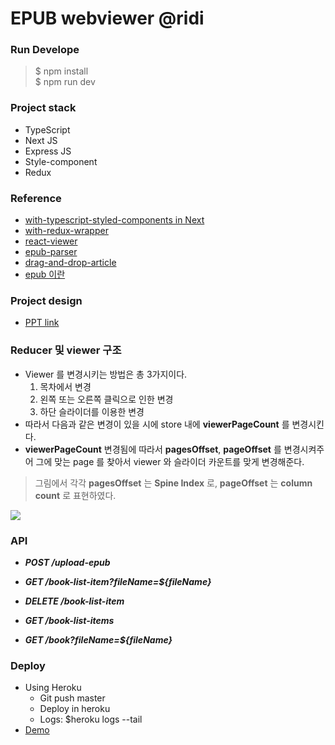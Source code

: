 # EPUB webviewer @ridi 

### Run Develope
> $ npm install  
> $ npm run dev

### Project stack
- TypeScript
- Next JS
- Express JS
- Style-component
- Redux

### Reference
- [with-typescript-styled-components in Next](https://github.com/zeit/next.js/tree/canary/examples/with-typescript-styled-components)
- [with-redux-wrapper](https://github.com/zeit/next.js/tree/canary/examples/with-redux-wrapper)
- [react-viewer](https://github.com/ridi/react-viewer)
- [epub-parser](https://github.com/ridi/content-parser/tree/master/packages/epub-parser)
- [drag-and-drop-article](https://github.com/siffogh/drag-and-drop-article)
- [epub 이란](http://www.tta.or.kr/data/androReport/ttaJnal/136-6.pdf)

### Project design
- [PPT link](https://hyuntaeeom-personal.s3.ap-northeast-2.amazonaws.com/RIDI+mini-vewer/RIDI+%E1%84%8B%E1%85%B5%E1%86%B8%E1%84%89%E1%85%A1%E1%84%8C%E1%85%A1+%E1%84%80%E1%85%AA%E1%84%8C%E1%85%A6.pdf)

### Reducer 및 viewer 구조
- Viewer 를 변경시키는 방법은 총 3가지이다.
  1. 목차에서 변경
  2. 왼쪽 또는 오른쪽 클릭으로 인한 변경
  3. 하단 슬라이더를 이용한 변경
- 따라서 다음과 같은 변경이 있을 시에 store 내에 **viewerPageCount** 를 변경시킨다.
- **viewerPageCount** 변경됨에 따라서 **pagesOffset**, **pageOffset** 를 변경시켜주어 그에 맞는 page 를 찾아서 viewer 와 슬라이더 카운트를 맞게 변경해준다.

> 그림에서 각각 **pagesOffset** 는 **Spine Index** 로, **pageOffset** 는 **column count** 로 표현하였다.

![](https://hyuntaeeom-personal.s3.ap-northeast-2.amazonaws.com/RIDI+mini-vewer/viewer-store-change-diagram.png)

### API
- ***POST /upload-epub***

- ***GET /book-list-item?fileName=${fileName}***

- ***DELETE /book-list-item***

- ***GET /book-list-items***

- ***GET /book?fileName=${fileName}***

### Deploy
- Using Heroku
  - Git push master
  - Deploy in heroku
  - Logs: $heroku logs --tail
- [Demo](https://mini-viewer.herokuapp.com/)



